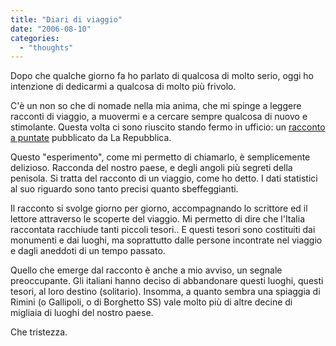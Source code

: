 ```yaml
---
title: "Diari di viaggio"
date: "2006-08-10"
categories: 
  - "thoughts"
---
```


Dopo che qualche giorno fa ho parlato di qualcosa di molto serio, oggi ho intenzione di dedicarmi a qualcosa di molto più frivolo.

C'è un non so che di nomade nella mia anima, che mi spinge a leggere racconti di viaggio, a muovermi e a cercare sempre qualcosa di nuovo e stimolante. Questa volta ci sono riuscito stando fermo in ufficio: un [racconto a puntate](http://www.repubblica.it/indici/speciale/altri/2006appennino/index.htm) pubblicato da La Repubblica.

Questo "esperimento", come mi permetto di chiamarlo, è semplicemente delizioso. Racconda del nostro paese, e degli angoli più segreti della penisola. Si tratta del racconto di un viaggio, come ho detto. I dati statistici al suo riguardo sono tanto precisi quanto sbeffeggianti.

Il racconto si svolge giorno per giorno, accompagnando lo scrittore ed il lettore attraverso le scoperte del viaggio. Mi permetto di dire che l'Italia raccontata racchiude tanti piccoli tesori.. E questi tesori sono costituiti dai monumenti e dai luoghi, ma soprattutto dalle persone incontrate nel viaggio e dagli aneddoti di un tempo passato.

Quello che emerge dal racconto è anche a mio avviso, un segnale preoccupante. Gli italiani hanno deciso di abbandonare questi luoghi, questi tesori, al loro destino (solitario). Insomma, a quanto sembra una spiaggia di Rimini (o Gallipoli, o di Borghetto SS) vale molto più di altre decine di migliaia di luoghi del nostro paese.

Che tristezza.

